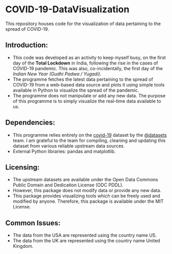 # COVID-19-DataVisualization
This repository houses code for the visualization of data pertaining to the spread of COVID-19.

## Introduction:
* This code was developed as an activity to keep myself busy, on the first day of the **Total Lockdown** in India, following the rise in the cases of COVID-19 pandemic. This was also, co-incidentally, the first day of the *Indian New Year (Gudhi Padwa / Yugadi)*.
* The programme fetches the latest data pertaining to the spread of COVID-19 from a web-based data source and plots it using simple tools available in Python to visualize the spread of the pandemic.
* The programme does not manipulate or add any new data. The purpose of this programme is to simply visualize the real-time data available to us.

## Dependencies:
* This programme relies entirely on the [covid-19](https://github.com/datasets/covid-19) dataset by the [@datasets](https://github.com/datasets) team. I am grateful to the team for compiling, cleaning and updating this dataset from various reliable upstream data sources.
* External Python libraries: pandas and matplotlib.

## Licensing:
* The upstream datasets are available under the Open Data Commons Public Domain and Dedication License (ODC PDDL).
* However, this package does not modify data or provide any new data.
* This package provides visualizing tools which can be freely used and modified by anyone. Therefore, this package is available under the MIT License.

## Common Issues:
* The data from the USA are represented using the country name US.
* The data from the UK are represented using the country name United Kingdom.
